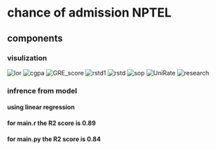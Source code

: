 # chance of admission NPTEL


## components
### visulization
![lor]()
![cgpa]()
![GRE_score]()
![rstd1]()
![rstd]()
![sop]()
![UniRate]()
![research]()

### infrence from model
#### using linear regression


#### for main.r the R2 score is 0.89
#### for main.py the  R2 score is 0.84
